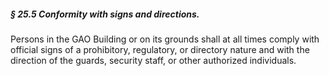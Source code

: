 ##### § 25.5 Conformity with signs and directions. #####

Persons in the GAO Building or on its grounds shall at all times comply with official signs of a prohibitory, regulatory, or directory nature and with the direction of the guards, security staff, or other authorized individuals.